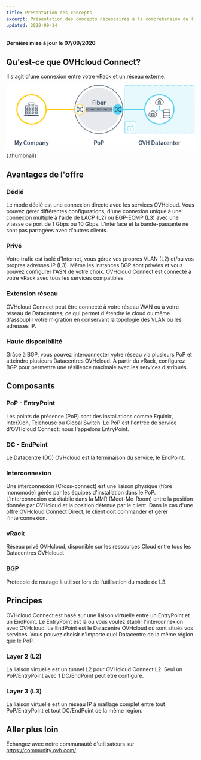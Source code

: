 ```yaml
---
title: Présentation des concepts
excerpt: Présentation des concepts nécessaires à la compréhension de l’offre OVHcloud Connect
updated: 2020-09-14
---
```


**Dernière mise à jour le 07/09/2020**

## Qu'est-ce que OVHcloud Connect?

Il s'agit d'une connexion entre votre vRack et un réseau externe.

![OVHcloud Connect](images/VrackConnectDedicated.png){.thumbnail}

## Avantages de l'offre

### Dédié

Le mode dédié est une connexion directe avec les services OVHcloud. Vous pouvez gérer différentes configurations, d'une connexion unique à une connexion multiple à l'aide de LACP (L2) ou BGP-ECMP (L3) avec une vitesse de port de 1 Gbps ou 10 Gbps. L'interface et la bande-passante ne sont pas partagées avec d'autres clients.

### Privé

Votre trafic est isolé d'Internet, vous gérez vos propres VLAN (L2) et/ou vos propres adresses IP (L3). Même les instances BGP sont privées et vous pouvez configurer l'ASN de votre choix.
OVHcloud Connect est connecté à votre vRack avec tous les services compatibles.

### Extension réseau

OVHcloud Connect peut être connecté à votre réseau WAN ou à votre réseau de Datacentres, ce qui permet d'étendre le cloud ou même d'assouplir votre migration en conservant la topologie des VLAN ou les adresses IP.

### Haute disponibilité

Grâce à BGP, vous pouvez interconnecter votre réseau via plusieurs PoP et atteindre plusieurs Datacentres OVHcloud. À partir du vRack, configurez BGP pour permettre une résilience maximale avec les services distribués.

## Composants

### PoP - EntryPoint

Les points de présence (PoP) sont des installations comme Equinix, InterXion, Telehouse ou Global Switch. Le PoP est l'entrée de service d'OVHcloud Connect: nous l'appelons EntryPoint.

### DC - EndPoint

Le Datacentre (DC) OVHcloud est la terminaison du service, le EndPoint.

### Interconnexion

Une interconnexion (Cross-connect) est une liaison physique (fibre monomode) gérée par les équipes d'installation dans le PoP. L'interconnexion est établie dans la MMR (Meet-Me-Room) entre la position donnée par OVHcloud et la position détenue par le client. Dans le cas d'une offre OVHcloud Connect Direct, le client doit commander et gérer l'interconnexion. 

### vRack

Réseau privé OVHcloud, disponible sur les ressources Cloud entre tous les Datacentres OVHcloud.

### BGP

Protocole de routage à utiliser lors de l'utilisation du mode de L3.

## Principes

OVHcloud Connect est basé sur une liaison virtuelle entre un EntryPoint et un EndPoint. Le EntryPoint est là où vous voulez établir l'interconnexion avec OVHcloud. Le EndPoint est le Datacentre OVHcloud où sont situés vos services. Vous pouvez choisir n'importe quel Datacentre de la même région que le PoP. 

### Layer 2 (L2)

La liaison virtuelle est un tunnel L2 pour OVHcloud Connect L2. Seul un PoP/EntryPoint avec 1 DC/EndPoint peut être configuré.

### Layer 3 (L3)

La liaison virtuelle est un réseau IP à maillage complet entre tout PoP/EntryPoint et tout DC/EndPoint de la même région.

## Aller plus loin

Échangez avec notre communauté d'utilisateurs sur <https://community.ovh.com/>.
